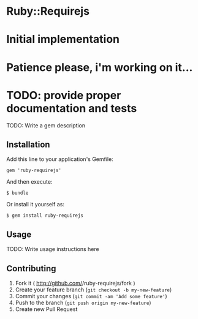 # Ruby::Requirejs
# Initial implementation
# Patience please, i'm working on it...
# TODO: provide proper documentation and tests

TODO: Write a gem description

## Installation

Add this line to your application's Gemfile:

    gem 'ruby-requirejs'

And then execute:

    $ bundle

Or install it yourself as:

    $ gem install ruby-requirejs

## Usage

TODO: Write usage instructions here

## Contributing

1. Fork it ( http://github.com/<my-github-username>/ruby-requirejs/fork )
2. Create your feature branch (`git checkout -b my-new-feature`)
3. Commit your changes (`git commit -am 'Add some feature'`)
4. Push to the branch (`git push origin my-new-feature`)
5. Create new Pull Request
